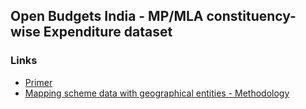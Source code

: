 ## Open Budgets India -  MP/MLA constituency-wise Expenditure dataset

### Links

- [Primer](https://docs.google.com/document/d/1SLoBna7NNczMfiySusZpdykNrQk2bIRNA5yfZlnd8ig/edit)
- [Mapping scheme data with geographical entities - Methodology](docs/methodology.md)